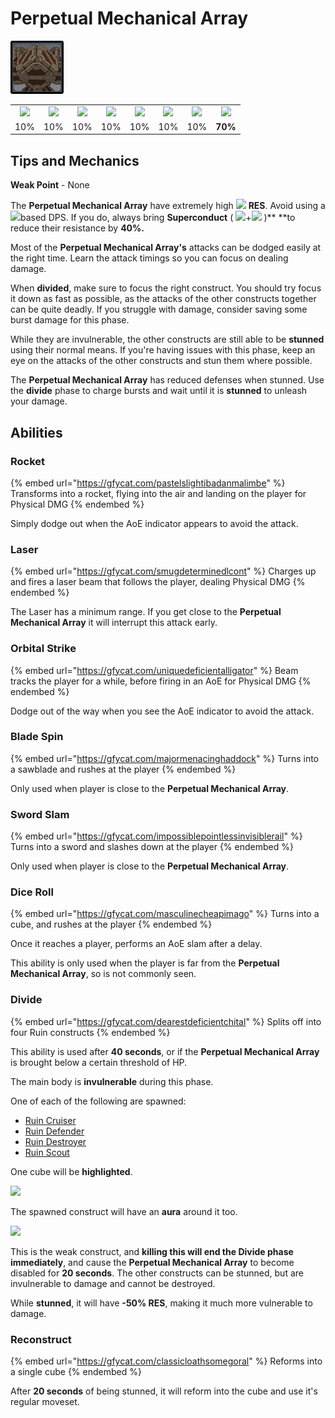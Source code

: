 # Perpetual Mechanical Array

![](../../.gitbook/assets/perpetual-mechanical-arrray.jpg)

|                                            |                                             |                                            |                                               |                                             |                                           |                                              |                                                |
| :----------------------------------------: | :-----------------------------------------: | :----------------------------------------: | :-------------------------------------------: | :-----------------------------------------: | :---------------------------------------: | :------------------------------------------: | :--------------------------------------------: |
| ![](../../.gitbook/assets/pyro\_small.png) | ![](../../.gitbook/assets/hydro\_small.png) | ![](../../.gitbook/assets/cryo\_small.png) | ![](../../.gitbook/assets/electro\_small.png) | ![](../../.gitbook/assets/anemo\_small.png) | ![](../../.gitbook/assets/geo\_small.png) | ![](../../.gitbook/assets/dendro\_small.png) | ![](../../.gitbook/assets/physical\_small.png) |
|                     10%                    |                     10%                     |                     10%                    |                      10%                      |                     10%                     |                    10%                    |                      10%                     |                     **70%**                    |

## Tips and Mechanics

**Weak Point** - None

The **Perpetual Mechanical Array** have extremely high ![](../../.gitbook/assets/physical\_small.png) **RES**. Avoid using a![](../../.gitbook/assets/physical\_small.png)based DPS. If you do, always bring **Superconduct** ( ![](../../.gitbook/assets/cryo\_small.png)+![](../../.gitbook/assets/electro\_small.png) )\*\* \*\*to reduce their resistance by **40%.**

Most of the **Perpetual Mechanical Array's** attacks can be dodged easily at the right time. Learn the attack timings so you can focus on dealing damage.

When **divided**, make sure to focus the right construct. You should try focus it down as fast as possible, as the attacks of the other constructs together can be quite deadly. If you struggle with damage, consider saving some burst damage for this phase.

While they are invulnerable, the other constructs are still able to be **stunned** using their normal means. If you're having issues with this phase, keep an eye on the attacks of the other constructs and stun them where possible.

The **Perpetual Mechanical Array** has reduced defenses when stunned. Use the **divide** phase to charge bursts and wait until it is **stunned** to unleash your damage.

## Abilities

### Rocket

{% embed url="https://gfycat.com/pastelslightibadanmalimbe" %}
Transforms into a rocket, flying into the air and landing on the player for Physical DMG
{% endembed %}

Simply dodge out when the AoE indicator appears to avoid the attack.

### Laser

{% embed url="https://gfycat.com/smugdeterminedlcont" %}
Charges up and fires a laser beam that follows the player, dealing Physical DMG
{% endembed %}

The Laser has a minimum range. If you get close to the **Perpetual Mechanical Array** it will interrupt this attack early.

### Orbital Strike

{% embed url="https://gfycat.com/uniquedeficientalligator" %}
Beam tracks the player for a while, before firing in an AoE for Physical DMG
{% endembed %}

Dodge out of the way when you see the AoE indicator to avoid the attack.

### Blade Spin

{% embed url="https://gfycat.com/majormenacinghaddock" %}
Turns into a sawblade and rushes at the player
{% endembed %}

Only used when player is close to the **Perpetual Mechanical Array**.

### Sword Slam

{% embed url="https://gfycat.com/impossiblepointlessinvisiblerail" %}
Turns into a sword and slashes down at the player
{% endembed %}

Only used when player is close to the **Perpetual Mechanical Array**.

### Dice Roll

{% embed url="https://gfycat.com/masculinecheapimago" %}
Turns into a cube, and rushes at the player
{% endembed %}

Once it reaches a player, performs an AoE slam after a delay.

This ability is only used when the player is far from the **Perpetual Mechanical Array**, so is not commonly seen.

### Divide

{% embed url="https://gfycat.com/dearestdeficientchital" %}
Splits off into four Ruin constructs
{% endembed %}

This ability is used after **40 seconds**, or if the **Perpetual Mechanical Array** is brought below a certain threshold of HP.

The main body is **invulnerable** during this phase.

One of each of the following are spawned:

* [Ruin Cruiser](../ruin-constructs/ruin-cruiser.md)
* [Ruin Defender](../ruin-constructs/ruin-defender.md)
* [Ruin Destroyer](../ruin-constructs/ruin-destroyer.md)
* [Ruin Scout](../ruin-constructs/ruin-scout.md)

One cube will be **highlighted**.

![](../../.gitbook/assets/pma\_cubehighlight.png)

The spawned construct will have an **aura** around it too.

![](../../.gitbook/assets/pma\_highlight.png)

This is the weak construct, and **killing this will end the Divide phase immediately**, and cause the **Perpetual Mechanical Array** to become disabled for **20 seconds**. The other constructs can be stunned, but are invulnerable to damage and cannot be destroyed.

While **stunned**, it will have **-50% RES**, making it much more vulnerable to damage.

### Reconstruct

{% embed url="https://gfycat.com/classicloathsomegoral" %}
Reforms into a single cube
{% endembed %}

After **20 seconds** of being stunned, it will reform into the cube and use it's regular moveset.
